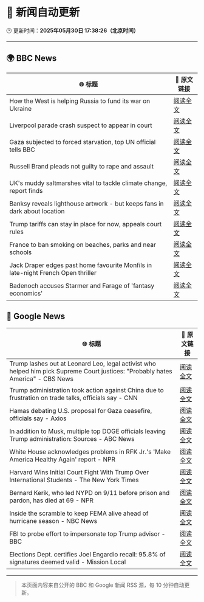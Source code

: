 # 🧠 新闻自动更新

🕒 更新时间：**2025年05月30日 17:38:26（北京时间）**

---

## 🌍 BBC News

| 🌐 标题 | 🔗 原文链接 |
|--------|-------------|
| How the West is helping Russia to fund its war on Ukraine | [阅读全文](https://www.bbc.com/news/articles/cdxk454kxz8o) |
| Liverpool parade crash suspect to appear in court | [阅读全文](https://www.bbc.com/news/articles/crk2l00p3r2o) |
| Gaza subjected to forced starvation, top UN official tells BBC | [阅读全文](https://www.bbc.com/news/articles/c0k3d1y10pzo) |
| Russell Brand pleads not guilty to rape and assault | [阅读全文](https://www.bbc.com/news/articles/cvgvknwxjdqo) |
| UK's muddy saltmarshes vital to tackle climate change, report finds | [阅读全文](https://www.bbc.com/news/articles/c9dq9xwd97no) |
| Banksy reveals lighthouse artwork - but keeps fans in dark about location | [阅读全文](https://www.bbc.com/news/articles/c331m8prmd1o) |
| Trump tariffs can stay in place for now, appeals court rules | [阅读全文](https://www.bbc.com/news/articles/c93ywvl7yy5o) |
| France to ban smoking on beaches, parks and near schools | [阅读全文](https://www.bbc.com/news/articles/c7873veygv2o) |
| Jack Draper edges past home favourite Monfils in late-night French Open thriller | [阅读全文](https://www.bbc.com/sport/tennis/articles/c87jl5y1qydo) |
| Badenoch accuses Starmer and Farage of 'fantasy economics' | [阅读全文](https://www.bbc.com/news/articles/cdd25lnd9jno) |

## 📰 Google News

| 🌐 标题 | 🔗 原文链接 |
|--------|-------------|
| Trump lashes out at Leonard Leo, legal activist who helped him pick Supreme Court justices: "Probably hates America" - CBS News | [阅读全文](https://news.google.com/rss/articles/CBMiekFVX3lxTFB5YmtQN0VjVUxlZTNodzR1SGFjNGppalRrSGhrd1kwY3dlTG4yZFZaSVFJX2txVVFvb3Y3dEhNRkV2aUFuSm1ZOUVqTjAwZUEtS0ItOTVwNUIzbXVkZFZDNUtYXy1pamhkMXctY3VxNmNFVTR6NnptRmdR0gF_QVVfeXFMTTdhT18tNVE2MlZRMGRUcmpQTHh6dzFVTExOMTl3WEpsZGRJdkNBdmctdkVLNUNXVTJYUDBoYWxEZ2V0Z29NcHJyd2V1c3kxNVR3RklCdnNGdDRhNnBvb1dHN1Q5Nl81ZVcyUTJEREpCU2pYS0hMZjk5anMtcVdhWQ?oc=5) |
| Trump administration took action against China due to frustration on trade talks, officials say - CNN | [阅读全文](https://news.google.com/rss/articles/CBMie0FVX3lxTE01WkZyRDBITFp6dkZnNXBFV1p3WEtmb0trT0pLU3k2ZmdfTXAwLVJ1SnpBb2Nkczh4QS1Fd1FUX3FPZW5zWjVfd3luQ3RRR3E5c0k3TlBja1U0ZjhfeWhmSmlwYnNBWWlDZ3BMRkFzMzd2ZWpBMmd4NFBrQdIBgAFBVV95cUxQNzVhVjlFWWEydUI1aEJxUDBPSFVlM1VBR0FCWmVGVks3TTVTdDgyNzg5aEVCNXhMaXFOUzUwTTRkZkhuTVRnbF9QbGJVblJDdzZSOWJEcGpLU2JHSlBVNFpmSXRFZDVoazNoWk02bHYxWXNrWlBENERJWGdxN0Z2bw?oc=5) |
| Hamas debating U.S. proposal for Gaza ceasefire, officials say - Axios | [阅读全文](https://news.google.com/rss/articles/CBMigwFBVV95cUxPbVczRlM5UGdFN3pNcGtFUUZZN1A4TEdUckVIVVR2MC1fUGp3Vi1zS1ljNXNrNWZnN1dTTzdBOW16cGR6UVJOSlZBc1IteGpTU29wU1h6ZWZIcmltaFFuazN2SDR6WlpNajdJbHE2NUdSN1oteHB5RThkaVlGQlBaSXZ3OA?oc=5) |
| In addition to Musk, multiple top DOGE officials leaving Trump administration: Sources - ABC News | [阅读全文](https://news.google.com/rss/articles/CBMiogFBVV95cUxORFpkTXBrRDRHTU1XQTlRTGFlZTc2RmYxR1RLWVlnLXhsaEMtbTVjUUdJMnlJTlEwdVVkMjhJQnRmQ0c5MGEzejA2WkJTb3h1aVF6T0FJeUJWVHI3QXJIZ0EtZjhNNENaVFA5V0t6REtPRDFDQmdQMFFmZEVUZVlJQ3VZUFhYVUZCaHNCSjN1M2xyUEFMQXAxLXVKdFlkRmhDWlHSAacBQVVfeXFMUGI5dmxNQ3p5T3lnNG5jX3hNem1kRS1tcndtYjNVVnUtbk80RTF6QlRBVG5FMUkzYUdXV2cxYzQxUjBmTDY1U0R3d1NNSDlneFhpOEUyWnBxakdqXzJndDZzRy1heVZ6X0F0S1BNNFNJRXo3VVVfaFlFS09SZmtQMkc4ME1zSzhqQUVVSk9IemdsUjBsTmd3NGRXWTBUbEZORDhHTnNnUHc?oc=5) |
| White House acknowledges problems in RFK Jr.'s 'Make America Healthy Again' report - NPR | [阅读全文](https://news.google.com/rss/articles/CBMiwgFBVV95cUxOdjc3S0FJODBmMjhpQWdFcktpbHFxN0k4dm51SFhtUE5kVk9LVUVBeThVcHJONUE5cndFTFJXdFo2enpsY052cFJPTm9vU0Mzb1dUN3RLU0p0Y1BmLWlMRlFmTmNiWkF1YWNHb1BIVXRKWlBiNUpVRkZwRUdRT1A4cmpnZ0EwSDdqd2Z1TDJZNHdjRDQ2WTBEYW56WWhzQ0ttWE1pSGFrRzY0M2lYWkJxVjNGRmdtT0pGdmh3NENId1dFdw?oc=5) |
| Harvard Wins Initial Court Fight With Trump Over International Students - The New York Times | [阅读全文](https://news.google.com/rss/articles/CBMihwFBVV95cUxPeWpadzh4UzBsY1Q3VGs3cTBzTGw1Z3E5bHk3OV84bGYxMjNDc3dLUHc1RGtsdDBxa3J2QkVMT1hNUVhzWmJfWHFkR0ZXa1N4cEE3M1VrMHljUEVkYkEycjZBT1hWWXBEWmkyV2ZpREE4YVNOczVyN29tNWRTSFNSYzcxZkxxWjg?oc=5) |
| Bernard Kerik, who led NYPD on 9/11 before prison and pardon, has died at 69 - NPR | [阅读全文](https://news.google.com/rss/articles/CBMid0FVX3lxTFAxSzV6blowMmQtX2wtMUJNbUI2dU9ESlNKVE5PN0lXRGEydlRGSGYzTC1zeXZ3THVmcnlFY3RRbDJpdnNUbUFaN3JFSlNvc21QLUdzWWhMQkRXSk5pQVdOMEVkMkxfYmt5aWhBR29KSTB4TFMtQVBR?oc=5) |
| Inside the scramble to keep FEMA alive ahead of hurricane season - NBC News | [阅读全文](https://news.google.com/rss/articles/CBMirgFBVV95cUxNSnJzd3FHbGM4OUg4LU1HY2RuZ2MwVV9KTm9kQ0F3WHREeEI5dUE0VV8tOFdpcmNZQS15UHFyZkxhd3NQUFFwTUdtYkZzQTBIMDAza09LSFZEWjRrbWNKQjFJQTl6bDVwZ2hZZzJpb2syWkk1NkcweHprNTZCYkdFbTFPS3BhREJWN0RPcmNEMzh0aUhaWS1YcTZlLXBsVk8tTHZTeW93RVdrUHBscWfSAVZBVV95cUxOakNTRE1pb3d6bklkcXZlY20wV0IxMGNDUnNONUxEN2tvNkNIcTdPZHc4M0d1NjUyeE1BZkJoSV9YTXZfOVZjaDFUOVN6dS16X0FyWHB1Zw?oc=5) |
| FBI to probe effort to impersonate top Trump advisor - BBC | [阅读全文](https://news.google.com/rss/articles/CBMiWkFVX3lxTFBmdVNIVUVCUnV1OGF0aGh5eUxCNktldlc3SF95b3lRN0hkaW45SGoxNU5wT05CSXlwM0RRWS1yWEpyajVkOG9rY3c5dTcxc1k5Wkpsd1czQklfZ9IBX0FVX3lxTE90QzdycmJaaExkMmZ3bjF4MXhvcFc4WnR1VXZMZTlVc0JiaGJtV1Q3OGg4cWpmZVlwdjdHX1U2ME5Va0ZZc2dMdWI4MHRjUk1jV3FOWGdlQnEyNldCWC1z?oc=5) |
| Elections Dept. certifies Joel Engardio recall: 95.8% of signatures deemed valid - Mission Local | [阅读全文](https://news.google.com/rss/articles/CBMijAFBVV95cUxOWlFadlhaVnMwOW55RklUVDl6YnNRaEttVWt4cndWMm1MV2VzeW00eDJFdjZpRU50cXdQYlJyMENnR2EzRUJPMXhUb3R3VGhmX3lScl9ydWQ3YXlETGZ3UTh2X2hybEVHQmNGTWYzY1FkbERhSDBhVXlaTWJPaXNOQm5Bc0hJWXVnZHhKSA?oc=5) |

---
> 本页面内容来自公开的 BBC 和 Google 新闻 RSS 源，每 10 分钟自动更新。